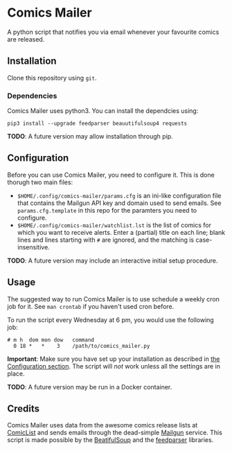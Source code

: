# Comics Mailer

A python script that notifies you via email whenever your favourite comics are released.

## Installation

Clone this repository using `git`.

### Dependencies

Comics Mailer uses python3. You can install the dependcies using:

```
pip3 install --upgrade feedparser beauutifulsoup4 requests
```

**TODO**: A future version may allow installation through pip.

## Configuration

Before you can use Comics Mailer, you need to configure it. This is done thorugh two main files:

* `$HOME/.config/comics-mailer/params.cfg` is an ini-like configuration file that contains the Mailgun API key and domain used to send emails. See  `params.cfg.template` in this repo for the paramters you need to configure.
* `$HOME/.config/comics-mailer/watchlist.lst` is the list of comics for which you want to receive alerts. Enter a (partial) title on each line; blank lines and lines starting with `#` are ignored, and the matching is case-insensitive.

**TODO**: A future version may include an interactive initial setup procedure.

## Usage

The suggested way to run Comics Mailer is to use schedule a weekly cron job for it. See `man crontab` if you haven't used cron before.

To run the script every Wednesday at 6 pm, you would use the following job:

```
# m h  dom mon dow   command
  0 18 *   *    3    /path/to/comics_mailer.py
```

**Important**: Make sure you have set up your installation as described in [the Configuration section](#configuration). The script will _not_ work unless all the settings are in place.

**TODO**: A future version may be run in a Docker container.

## Credits

Comics Mailer uses data from the awesome comics release lists at [ComicList](http://www.comiclist.com/index.php) and sends emails through the dead-simple [Mailgun](https://www.mailgun.com/) service. This script is made possible by the [BeatifulSoup](https://www.crummy.com/software/BeautifulSoup/) and the [feedparser](https://pypi.python.org/pypi/feedparser) libraries.

